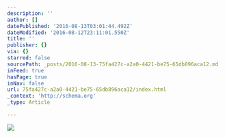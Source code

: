 ```yaml
---
description: ''
author: []
datePublished: '2016-08-13T03:01:44.492Z'
dateModified: '2016-08-12T23:11:01.550Z'
title: ''
publisher: {}
via: {}
starred: false
sourcePath: _posts/2016-08-13-75fa427c-a2a0-4421-be75-65db896aca12.md
inFeed: true
hasPage: true
inNav: false
url: 75fa427c-a2a0-4421-be75-65db896aca12/index.html
_context: 'http://schema.org'
_type: Article

---
```

![](https://the-grid-user-content.s3-us-west-2.amazonaws.com/dd2c2de7-90c4-43ee-ad35-66e078c2db13.jpg)